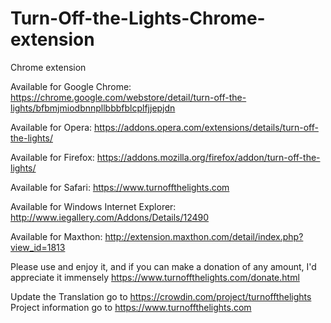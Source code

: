# Turn-Off-the-Lights-Chrome-extension
Chrome extension

Available for Google Chrome: https://chrome.google.com/webstore/detail/turn-off-the-lights/bfbmjmiodbnnpllbbbfblcplfjjepjdn

Available for Opera: https://addons.opera.com/extensions/details/turn-off-the-lights/

Available for Firefox: https://addons.mozilla.org/firefox/addon/turn-off-the-lights/

Available for Safari: https://www.turnoffthelights.com

Available for Windows Internet Explorer: http://www.iegallery.com/Addons/Details/12490

Available for Maxthon: http://extension.maxthon.com/detail/index.php?view_id=1813

Please use and enjoy it, and if you can make a donation of any amount, I'd appreciate it immensely https://www.turnoffthelights.com/donate.html

Update the Translation go to https://crowdin.com/project/turnoffthelights Project information go to https://www.turnoffthelights.com
